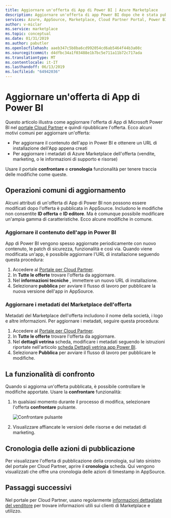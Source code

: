 ```yaml
---
title: Aggiornare un'offerta di App di Power BI | Azure Marketplace
description: Aggiornare un'offerta di app Power BI dopo che è stata pubblicata in Microsoft AppSource Marketplace.
services: Azure, AppSource, Marketplace, Cloud Partner Portal, Power BI
author: v-miclar
ms.service: marketplace
ms.topic: conceptual
ms.date: 01/31/2019
ms.author: pabutler
ms.openlocfilehash: aaeb347c5b8ba6cd992054cd6ab5464f44b3a08c
ms.sourcegitcommit: d4dfbc34a1f03488e1b7bc5e711a11b72c717ada
ms.translationtype: MT
ms.contentlocale: it-IT
ms.lasthandoff: 06/13/2019
ms.locfileid: "64942036"
---
```

# <a name="update-a-power-bi-app-offer"></a>Aggiornare un'offerta di App di Power BI

Questo articolo illustra come aggiornare l'offerta di App di Microsoft Power BI nel [portale Cloud Partner](https://cloudpartner.azure.com/) e quindi ripubblicare l'offerta. Ecco alcuni motivi comuni per aggiornare un'offerta:

- Per aggiornare il contenuto dell'app in Power BI e ottenere un URL di installazione dell'App appena creati
- Per aggiornare i metadati di Azure Marketplace dell'offerta (vendite, marketing, o le informazioni di supporto e risorse)
 
Usare il portale **confrontare** e **cronologia** funzionalità per tenere traccia delle modifiche come queste.

## <a name="common-update-operations"></a>Operazioni comuni di aggiornamento

Alcuni attributi di un'offerta di App di Power BI non possono essere modificati dopo l'offerta è pubblicata in AppSource. Includono le modifiche non consentite **ID offerta** e **ID editore**. Ma è comunque possibile modificare un'ampia gamma di caratteristiche. Ecco alcune modifiche in comune.

### <a name="update-app-content-in-power-bi"></a>Aggiornare il contenuto dell'app in Power BI

App di Power BI vengono spesso aggiornate periodicamente con nuovo contenuto, le patch di sicurezza, funzionalità e così via. Quando viene modificata un'app, è possibile aggiornare l'URL di installazione seguendo questa procedura:

1.  Accedere al [Portale per Cloud Partner](https://cloudpartner.azure.com/).
2.  In **Tutte le offerte** trovare l'offerta da aggiornare.
3.  Nel **informazioni tecniche** , immettere un nuovo URL di installazione.
4.  Selezionare **pubblica** per avviare il flusso di lavoro per pubblicare la nuova versione dell'app in AppSource.


### <a name="update-the-offers-marketplace-metadata"></a>Aggiornare i metadati del Marketplace dell'offerta

Metadati del Marketplace dell'offerta includono il nome della società, i logo e altre informazioni. Per aggiornare i metadati, seguire questa procedura:

1.  Accedere al [Portale per Cloud Partner](https://cloudpartner.azure.com/).
2.  In **Tutte le offerte** trovare l'offerta da aggiornare.
3.  Nel **dettagli vetrina** scheda, modificare i metadati seguendo le istruzioni riportate nell'articolo [scheda Dettagli vetrina app Power BI](./cpp-storefront-details-tab.md).
4.  Selezionare **Pubblica** per avviare il flusso di lavoro per pubblicare le modifiche.


## <a name="the-compare-feature"></a>La funzionalità di confronto

Quando si aggiorna un'offerta pubblicata, è possibile controllare le modifiche apportate. Usare la **confrontare** funzionalità:

1.  In qualsiasi momento durante il processo di modifica, selezionare l'offerta **confrontare** pulsante.

    ![Confrontare pulsante](./media/compare-feature-button.png)

2.  Visualizzare affiancate le versioni delle risorse e dei metadati di marketing.


## <a name="history-of-publishing-actions"></a>Cronologia delle azioni di pubblicazione

Per visualizzare l'offerta di pubblicazione della cronologia, sul lato sinistro del portale per Cloud Partner, aprire il **cronologia** scheda. Qui vengono visualizzati che offre una cronologia delle azioni di timestamp in AppSource.

## <a name="next-steps"></a>Passaggi successivi

Nel portale per Cloud Partner, usano regolarmente [informazioni dettagliate del venditore](../../cloud-partner-portal-orig/si-getting-started.md) per trovare informazioni utili sui clienti di Marketplace e utilizzo.  
